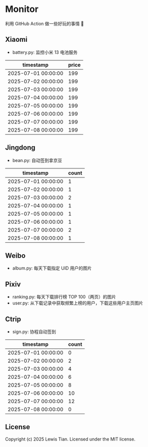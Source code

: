 # Monitor

利用 GitHub Action 做一些好玩的事情 🤣

## Xiaomi

- battery.py: 监控小米 13 电池服务

<!-- xiaomi13battery-start -->

| timestamp | price |
| --- | --- |
| 2025-07-01 00:00:00 | 199 |
| 2025-07-02 00:00:00 | 199 |
| 2025-07-03 00:00:00 | 199 |
| 2025-07-04 00:00:00 | 199 |
| 2025-07-05 00:00:00 | 199 |
| 2025-07-06 00:00:00 | 199 |
| 2025-07-07 00:00:00 | 199 |
| 2025-07-08 00:00:00 | 199 |

<!-- xiaomi13battery-end -->

## Jingdong

- bean.py: 自动签到拿京豆

<!-- jingdongbean-start -->

| timestamp | count |
| --- | --- |
| 2025-07-01 00:00:00 | 1 |
| 2025-07-02 00:00:00 | 1 |
| 2025-07-03 00:00:00 | 2 |
| 2025-07-04 00:00:00 | 1 |
| 2025-07-05 00:00:00 | 1 |
| 2025-07-06 00:00:00 | 1 |
| 2025-07-07 00:00:00 | 2 |
| 2025-07-08 00:00:00 | 1 |

<!-- jingdongbean-end -->

## Weibo

- album.py: 每天下载指定 UID 用户的图片

## Pixiv

- ranking.py: 每天下载排行榜 TOP 100（两页）的图片
- user.py: 从下载记录中获取频繁上榜的用户，下载这些用户主页图片

## Ctrip

- sign.py: 协程自动签到

<!-- ctrip_sign-start -->

| timestamp | count |
| --- | --- |
| 2025-07-01 00:00:00 | 0 |
| 2025-07-02 00:00:00 | 2 |
| 2025-07-03 00:00:00 | 4 |
| 2025-07-04 00:00:00 | 6 |
| 2025-07-05 00:00:00 | 8 |
| 2025-07-06 00:00:00 | 10 |
| 2025-07-07 00:00:00 | 12 |
| 2025-07-08 00:00:00 | 0 |

<!-- ctrip_sign-end -->

## License

Copyright (c) 2025 Lewis Tian. Licensed under the MIT license.
